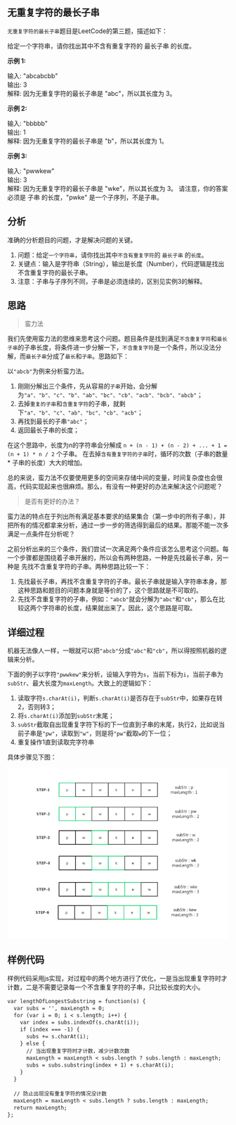## 无重复字符的最长子串

`无重复字符的最长子串`题目是LeetCode的第三题，描述如下：

给定一个字符串，请你找出其中不含有重复字符的 最长子串 的长度。

**示例 1:**

输入: "abcabcbb"  
输出: 3  
解释: 因为无重复字符的最长子串是 "abc"，所以其长度为 3。


**示例 2:**

输入: "bbbbb"  
输出: 1  
解释: 因为无重复字符的最长子串是 "b"，所以其长度为 1。

**示例 3:**

输入: "pwwkew"  
输出: 3  
解释: 因为无重复字符的最长子串是 "wke"，所以其长度为 3。
请注意，你的答案必须是 子串 的长度，"pwke" 是一个子序列，不是子串。


## 分析

准确的分析题目的问题，才是解决问题的关键。

1. 问题：给定`一个字符串`，请你找出其中`不含有重复字符`的 `最长子串` 的`长度`。
2. 关键点：输入是字符串（String），输出是长度（Number），代码逻辑是找出不含重复字符的最长子串。
3. 注意：子串与子序列不同，子串是必须连续的，区别见实例3的解释。

## 思路

> 蛮力法

我们先使用蛮力法的思维来思考这个问题。题目条件是找到满足`不含重复字符`和`最长子串`的子串长度，将条件进一步分解一下，`不含重复字符`是一个条件，所以没法分解，而`最长子串`分成了`最长`和`子串`。思路如下：

以`"abcb"`为例来分析蛮力法。

1. 刚刚分解出三个条件，先从容易的`子串`开始，会分解为`"a"、"b"、"c"、"b"、"ab"、"bc"、"cb"、"acb"、"bcb"、"abcb"`；
2. 去掉`重复的子串`和`含重复字符`的子串，就剩下`"a"、"b"、"c"、"ab"、"bc"、"cb"、"acb"`；
3. 再找到最长的子串`"abc"`；
4. 返回最长子串的长度；

在这个思路中，长度为n的字符串会分解成 `n + (n - 1) + (n - 2) + ... + 1 = (n + 1) * n / 2` 个子串。 在去掉`含有重复字符的子串`时，循环的次数（子串的数量 * 子串的长度）大大的增加。

总的来说，蛮力法不仅要使用更多的空间来存储中间的变量，时间复杂度也会很高，代码实现起来也很麻烦。那么，有没有一种更好的办法来解决这个问题呢？

> 是否有更好的办法？

蛮力法的特点在于列出所有满足基本要求的结果集合（第一步中的所有子串），并把所有的情况都拿来分析，通过一步一步的筛选得到最后的结果。那能不能一次多满足一点条件在分析呢？

之前分析出来的三个条件，我们尝试一次满足两个条件应该怎么思考这个问题。每一个步骤都是围绕着子串开展的，所以会有两种思路，一种是先找最长子串，另一种是
先找不含重复字符的子串。两种思路比较一下：

1. 先找最长子串，再找不含重复字符的子串。最长子串就是输入字符串本身，那这种思路和题目的问题本身就是等价的了，这个思路就是不可取的。
2. 先找不含重复字符的子串，例如：`"abcb"`就会分解为`"abc"`和`"cb"`，那么在比较这两个字符串的长度，结果就出来了。因此，这个思路是可取。

## 详细过程

机器无法像人一样，一眼就可以把`"abcb"`分成`"abc"`和`"cb"`，所以得按照机器的逻辑来分析。

下面的例子以字符`"pwwkew"`来分析，设输入字符为`s`，当前下标为`i`，当前子串为`subStr`、最大长度为`maxLength`。大致上的逻辑如下：

1. 读取字符`s.charAt(i)`，判断`s.charAt(i)`是否存在于`subStr`中，如果存在转2，否则转3；
2. 将`s.charAt(i)`添加到`subStr`末尾；
3. `subStr`截取自出现重复字符下标的下一位直到子串的末尾，执行2，比如说当前子串是`"pw"`，读取到`"w"`，则是将`"pw"`截取`w`的下一位；
4. 重复操作1直到读取完字符串

具体步骤见下图：

![image](https://github.com/wycyftk/images/raw/master/blog/lols.png)

## 样例代码

样例代码采用js实现，对过程中的两个地方进行了优化，一是当出现重复字符时才计数，二是不需要记录每一个不含重复字符的子串，只比较长度的大小。

```
var lengthOfLongestSubstring = function(s) {
  var subs = '', maxLength = 0;
  for (var i = 0; i < s.length; i++) {
    var index = subs.indexOf(s.charAt(i));
    if (index === -1) {
      subs += s.charAt(i);
    } else {
      // 当出现重复字符时才计数，减少计数次数
      maxLength = maxLength < subs.length ? subs.length : maxLength;
      subs = subs.substring(index + 1) + s.charAt(i);
    }
  }

  // 防止出现没有重复字符的情况没计数
  maxLength = maxLength < subs.length ? subs.length : maxLength;
  return maxLength;
};
```